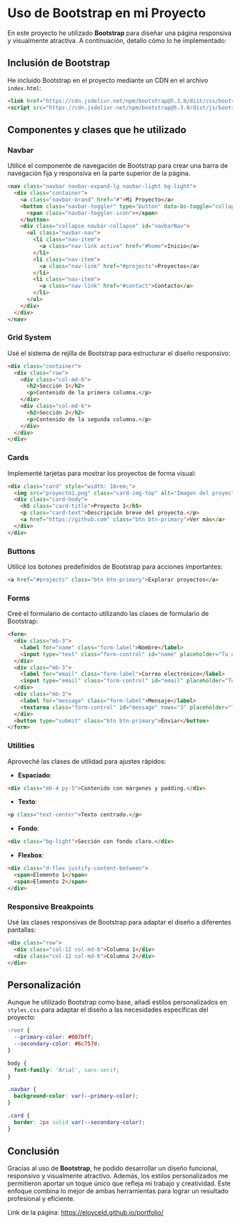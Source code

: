# Uso de Bootstrap en mi Proyecto
En este proyecto he utilizado **Bootstrap** para diseñar una página responsiva y visualmente atractiva. A continuación, detallo cómo lo he implementado:
## Inclusión de Bootstrap
He incluido Bootstrap en el proyecto mediante un CDN en el archivo `index.html`:

```html
<link href="https://cdn.jsdelivr.net/npm/bootstrap@5.3.0/dist/css/bootstrap.min.css" rel="stylesheet">
<script src="https://cdn.jsdelivr.net/npm/bootstrap@5.3.0/dist/js/bootstrap.bundle.min.js"></script>
```
## Componentes y clases que he utilizado

### **Navbar**
Utilicé el componente de navegación de Bootstrap para crear una barra de navegación fija y responsiva en la parte superior de la página.
```html
<nav class="navbar navbar-expand-lg navbar-light bg-light">
  <div class="container">
    <a class="navbar-brand" href="#">Mi Proyecto</a>
    <button class="navbar-toggler" type="button" data-bs-toggle="collapse" data-bs-target="#navbarNav" aria-controls="navbarNav" aria-expanded="false" aria-label="Toggle navigation">
      <span class="navbar-toggler-icon"></span>
    </button>
    <div class="collapse navbar-collapse" id="navbarNav">
      <ul class="navbar-nav">
        <li class="nav-item">
          <a class="nav-link active" href="#home">Inicio</a>
        </li>
        <li class="nav-item">
          <a class="nav-link" href="#projects">Proyectos</a>
        </li>
        <li class="nav-item">
          <a class="nav-link" href="#contact">Contacto</a>
        </li>
      </ul>
    </div>
  </div>
</nav>
```
### **Grid System**
Usé el sistema de rejilla de Bootstrap para estructurar el diseño responsivo:
```html
<div class="container">
  <div class="row">
    <div class="col-md-6">
      <h2>Sección 1</h2>
      <p>Contenido de la primera columna.</p>
    </div>
    <div class="col-md-6">
      <h2>Sección 2</h2>
      <p>Contenido de la segunda columna.</p>
    </div>
  </div>
</div>
```
### **Cards**
Implementé tarjetas para mostrar los proyectos de forma visual:
```html
<div class="card" style="width: 18rem;">
  <img src="proyecto1.png" class="card-img-top" alt="Imagen del proyecto">
  <div class="card-body">
    <h5 class="card-title">Proyecto 1</h5>
    <p class="card-text">Descripción breve del proyecto.</p>
    <a href="https://github.com" class="btn btn-primary">Ver más</a>
  </div>
</div>
```
### **Buttons**
Utilicé los botones predefinidos de Bootstrap para acciones importantes:
```html
<a href="#projects" class="btn btn-primary">Explorar proyectos</a>
```
### **Forms**
Creé el formulario de contacto utilizando las clases de formulario de Bootstrap:
```html
<form>
  <div class="mb-3">
    <label for="name" class="form-label">Nombre</label>
    <input type="text" class="form-control" id="name" placeholder="Tu nombre">
  </div>
  <div class="mb-3">
    <label for="email" class="form-label">Correo electrónico</label>
    <input type="email" class="form-control" id="email" placeholder="Tu correo">
  </div>
  <div class="mb-3">
    <label for="message" class="form-label">Mensaje</label>
    <textarea class="form-control" id="message" rows="3" placeholder="Tu mensaje"></textarea>
  </div>
  <button type="submit" class="btn btn-primary">Enviar</button>
</form>
```
### **Utilities**
Aproveché las clases de utilidad para ajustes rápidos:

- **Espaciado**:
```html
<div class="mb-4 py-5">Contenido con márgenes y padding.</div>
```
- **Texto**:
```html
<p class="text-center">Texto centrado.</p>
```
- **Fondo**:
```html
<div class="bg-light">Sección con fondo claro.</div>
```
- **Flexbox**:
```html
<div class="d-flex justify-content-between">
  <span>Elemento 1</span>
  <span>Elemento 2</span>
</div>
```
### **Responsive Breakpoints**
Usé las clases responsivas de Bootstrap para adaptar el diseño a diferentes pantallas:
```html
<div class="row">
  <div class="col-12 col-md-6">Columna 1</div>
  <div class="col-12 col-md-6">Columna 2</div>
</div>
```
## Personalización
Aunque he utilizado Bootstrap como base, añadí estilos personalizados en `styles.css` para adaptar el diseño a las necesidades específicas del proyecto:
```css
:root {
  --primary-color: #007bff;
  --secondary-color: #6c757d;
}

body {
  font-family: 'Arial', sans-serif;
}

.navbar {
  background-color: var(--primary-color);
}

.card {
  border: 2px solid var(--secondary-color);
}
```
## Conclusión
Gracias al uso de **Bootstrap**, he podido desarrollar un diseño funcional, responsivo y visualmente atractivo. Además, los estilos personalizados me permitieron aportar un toque único que refleja mi trabajo y creatividad. Este enfoque combina lo mejor de ambas herramientas para lograr un resultado profesional y eficiente.

Link de la página: https://eloyceld.github.io/portfolio/